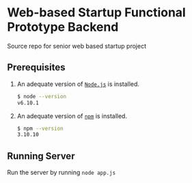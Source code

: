# Web-based Startup Functional Prototype Backend

Source repo for senior web based startup project

## Prerequisites

1. An adequate version of [`Node.js`](https://nodejs.org/) is installed.

    ```sh
    $ node --version
    v6.10.1
    ```

2. An adequate version of  [`npm`](https://nodejs.org/) is installed.

    ```sh
    $ npm --version
    3.10.10
    ```

## Running Server

Run the server by running `node app.js`
